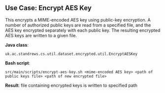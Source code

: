 ## Use Case: Encrypt AES Key

This encrypts a MIME-encoded AES key using public-key encryption. A number of authorized public keys are read from
a specified file, and the AES key encrypted separately with each public key. The resulting encrypted
AES keys are written to a given file.

**Java class**:
 
    uk.ac.standrews.cs.util.dataset.encrypted.util.EncryptAESKey
 
**Bash script**:
 
    src/main/scripts/encrypt-aes-key.sh <mime-encoded AES key> <path of public keys file> <path of new encrypted file>

**Result**: file containing encrypted keys is written to specified path
